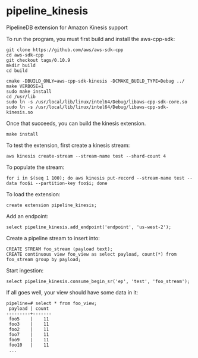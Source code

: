 # pipeline_kinesis

PipelineDB extension for Amazon Kinesis support

To run the program, you must first build and install the aws-cpp-sdk:

```
git clone https://github.com/aws/aws-sdk-cpp
cd aws-sdk-cpp
git checkout tags/0.10.9
mkdir build
cd build

cmake -DBUILD_ONLY=aws-cpp-sdk-kinesis -DCMAKE_BUILD_TYPE=Debug ../
make VERBOSE=1
sudo make install
cd /usr/lib
sudo ln -s /usr/local/lib/linux/intel64/Debug/libaws-cpp-sdk-core.so
sudo ln -s /usr/local/lib/linux/intel64/Debug/libaws-cpp-sdk-kinesis.so 
```

Once that succeeds, you can build the kinesis extension.

```
make install
```

To test the extension, first create a kinesis stream:

```
aws kinesis create-stream --stream-name test --shard-count 4
```

To populate the stream:

```
for i in $(seq 1 100); do aws kinesis put-record --stream-name test --data foo$i --partition-key foo$i; done
```

To load the extension:

```
create extension pipeline_kinesis;
```

Add an endpoint:

```
select pipeline_kinesis.add_endpoint('endpoint', 'us-west-2');
```

Create a pipeline stream to insert into:

```
CREATE STREAM foo_stream (payload text);
CREATE continuous view foo_view as select payload, count(*) from foo_stream group by payload;
```

Start ingestion:

```
select pipeline_kinesis.consume_begin_sr('ep', 'test', 'foo_stream');
```

If all goes well, your view should have some data in it:

```
pipeline=# select * from foo_view;
 payload | count 
---------+-------
 foo5    |    11
 foo3    |    11
 foo2    |    11
 foo7    |    11
 foo9    |    11
 foo10   |    11
 ...
```
